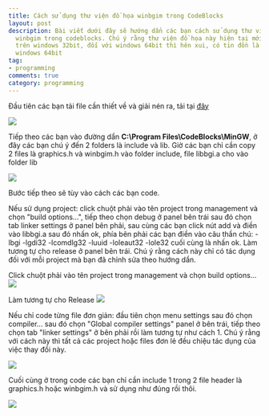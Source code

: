 ```yaml
---
title: Cách sử dụng thư viện đồ họa winbgim trong CodeBlocks
layout: post
description: Bài viết dưới đây sẽ hướng dẩn các bạn cách sử dụng thư viện đồ họa dos
  winbgim trong codeblocks. Chú ý rằng thư viện đồ họa này hiện tại mới chạy ngon
  trên windows 32bit, đối với windows 64bit thì hên xui, có tin đồn là không hổ trợ
  windows 64bit
tag:
- programming
comments: true
category: programming
---
```


Đầu tiên các bạn tải file cần thiết về và giải nén ra, tải tại [đây](http://1drv.ms/1c6e98t)

![](http://4.bp.blogspot.com/-O64RhyNX0Ms/VV1O3UKq-zI/AAAAAAAABVI/DJ-JG3SAT4Q/s1600/Capture.PNG)

Tiếp theo các bạn vào đường dẩn **C:\Program Files\CodeBlocks\MinGW**, ở đây các bạn chú ý đến 2 folders là include và lib. Giờ các bạn chỉ cần copy 2 files là graphics.h và winbgim.h vào folder include, file libbgi.a cho vào folder lib

![](https://1.bp.blogspot.com/-QZXPAwYKnXA/VV1Qwe5YgII/AAAAAAAABVU/SPrSgwUyuPg/s1600/Capture.PNG)

Bước tiếp theo sẽ tùy vào cách các bạn code.

Nếu sử dụng project: click chuột phải vào tên project trong management và chọn "build options...", tiếp theo chọn debug ở panel bên trái sau đó chọn tab linker settings ở panel bên phải, sau cùng các bạn click nút add và điền vào libbgi.a sau đó nhấn ok, phía bên phải các bạn điền vào câu thần chú: -lbgi -lgdi32 -lcomdlg32 -luuid -loleaut32 -lole32 cuối cùng là nhấn ok. Làm tương tự cho release ở panel bên trái. Chú ý rằng cách này chỉ có tác dụng đối với mỗi project mà bạn đã chỉnh sửa theo hướng dẩn.

Click chuột phải vào tên project trong management và chọn build options...
![](https://3.bp.blogspot.com/-jgLCHv1xrWM/VV1SrCqEOCI/AAAAAAAABVg/qZVefCkiDX0/s1600/Untitled.png)

Làm tương tự cho Release
![](https://2.bp.blogspot.com/-x6yyY2yZ7ng/VV1UCmBBB3I/AAAAAAAABVs/hCnxF1AXhJk/s1600/Capture.PNG)

Nếu chỉ code từng file đơn giản: đầu tiên chọn menu settings sau đó chọn compiler... sau đó chọn "Global compiler settings" panel ở bên trái, tiếp theo chọn tab "linker settings" ở bên phải rồi làm tương tự như cách 1. Chú ý rằng với cách này thì tất cả các project hoặc files đơn lẻ đều chiệu tác dụng của việc thay đổi này.

![](https://2.bp.blogspot.com/-wQ5bGpVfyOw/VV1XEIgbROI/AAAAAAAABV4/zyRar5iBbPk/s1600/Untitled.png)

Cuối cùng ở trong code các bạn chỉ cần include 1 trong 2 file header là graphics.h hoặc winbgim.h và sử dụng như đúng rồi thôi.

![](https://1.bp.blogspot.com/-LDYd-3tZxkc/VV1YDekN2vI/AAAAAAAABWA/FNq9AJcQw-I/s1600/Capture.PNG)
